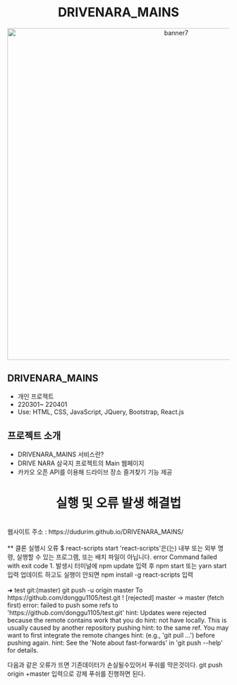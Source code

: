 <div align="center">
<h1>DRIVENARA_MAINS</h1>
<img width="750" alt="banner7" src="https://user-images.githubusercontent.com/87938427/198837819-15f7ab99-ec8f-4c31-b2a9-26107ade1329.png">
</div>

## DRIVENARA_MAINS
- 개인 프로젝트
- 220301~ 220401
- Use: HTML, CSS, JavaScript, JQuery, Bootstrap, React.js

## 프로젝트 소개
- DRIVENARA_MAINS 서비스란?
- DRIVE NARA 삼국지 프로젝트의 Main 웹페이지
- 카카오 오픈 API를 이용해 드라이브 장소 즐겨찾기 기능 제공


<div align="center">
<h1>실행 및 오류 발생 해결법</h1>
</div>
</br>
<div>
웹사이트 주소 : https://dudurim.github.io/DRIVENARA_MAINS/
</div>
</br>
<div>
** 클론 실행시 오류 
$ react-scripts start 'react-scripts'은(는) 내부 또는 외부 명령, 실행할 수 있는 프로그램, 또는 배치 파일이 아닙니다. error Command failed with exit code 1.
발생시 터미널에 npm update 입력 후 npm start 또는 yarn start 입력
업데이트 하고도 실행이 안되면 npm install -g react-scripts 입력
</div>
</br>
➜ test git:(master) git push -u origin master To https://github.com/donggu1105/test.git ! [rejected] master -> master (fetch first) error: failed to push some refs to 'https://github.com/donggu1105/test.git' hint: Updates were rejected because the remote contains work that you do hint: not have locally. This is usually caused by another repository pushing hint: to the same ref. You may want to first integrate the remote changes hint: (e.g., 'git pull ...') before pushing again. hint: See the 'Note about fast-forwards' in 'git push --help' for details.

다음과 같은 오류가 뜨면 기존데이터가 손실될수있어서 푸쉬를 막은것이다.
git push origin +master 입력으로 강제 푸쉬를 진행하면 된다.
